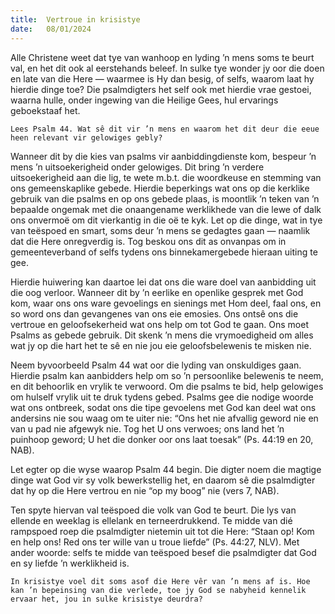 ```yaml
---
title:  Vertroue in krisistye
date:   08/01/2024
---
```


Alle Christene weet dat tye van wanhoop en lyding ’n mens soms te beurt val, en het dit ook al eerstehands beleef. In sulke tye wonder jy oor die doen en late van die Here — waarmee is Hy dan besig, of selfs, waarom laat hy hierdie dinge toe? Die psalmdigters het self ook met hierdie vrae gestoei, waarna hulle, onder ingewing van die Heilige Gees, hul ervarings geboekstaaf het.

`Lees Psalm 44. Wat sê dit vir ’n mens en waarom het dit deur die eeue heen relevant vir gelowiges gebly?`

Wanneer dit by die kies van psalms vir aanbiddingdienste kom, bespeur ’n mens ’n uitsoekerigheid onder gelowiges. Dit bring ’n verdere uitsoekerigheid aan die lig, te wete m.b.t. die woordkeuse en stemming van ons gemeenskaplike gebede. Hierdie beperkings wat ons op die kerklike gebruik van die psalms en op ons gebede plaas, is moontlik ’n teken van ’n bepaalde ongemak met die onaangename werklikhede van die lewe of dalk ons onvermoë om dit vierkantig in die oë te kyk. Let op die dinge, wat in tye van teëspoed en smart, soms deur ’n mens se gedagtes gaan — naamlik dat die Here onregverdig is. Tog beskou ons dit as onvanpas om in gemeenteverband of selfs tydens ons binnekamergebede hieraan uiting te gee.

Hierdie huiwering kan daartoe lei dat ons die ware doel van aanbidding uit die oog verloor. Wanneer dit by ’n eerlike en openlike gesprek met God kom, waar ons ons ware gevoelings en sienings met Hom deel, faal ons, en so word ons dan gevangenes van ons eie emosies. Ons ontsê ons die vertroue en geloofsekerheid wat ons help om tot God te gaan. Ons moet Psalms as gebede gebruik. Dit skenk ’n mens die vrymoedigheid om alles wat jy op die hart het te sê en nie jou eie geloofsbelewenis te misken nie.

Neem byvoorbeeld Psalm 44 wat oor die lyding van onskuldiges gaan. Hierdie psalm kan aanbidders help om so ’n persoonlike belewenis te neem, en dit behoorlik en vrylik te verwoord. Om die psalms te bid, help gelowiges om hulself vrylik uit te druk tydens gebed. Psalms gee die nodige woorde wat ons ontbreek, sodat ons die tipe gevoelens met God kan deel wat ons andersins nie sou waag om te uiter nie: “Ons het nie afvallig geword nie en van u pad nie afgewyk nie. Tog het U ons verwoes; ons land het ’n puinhoop geword; U het die donker oor ons laat toesak” (Ps. 44:19 en 20, NAB).

Let egter op die wyse waarop Psalm 44 begin. Die digter noem die magtige dinge wat God vir sy volk bewerkstellig het, en daarom sê die psalmdigter dat hy op die Here vertrou en nie “op my boog” nie (vers 7, NAB).

Ten spyte hiervan val teëspoed die volk van God te beurt. Die lys van ellende en weeklag is ellelank en terneerdrukkend. Te midde van dié rampspoed roep die psalmdigter nietemin uit tot die Here: “Staan op! Kom en help ons! Red ons ter wille van u troue liefde” (Ps. 44:27, NLV). Met ander woorde: selfs te midde van teëspoed besef die psalmdigter dat God en sy liefde ’n werklikheid is.

`In krisistye voel dit soms asof die Here vêr van ’n mens af is. Hoe kan ’n bepeinsing van die verlede, toe jy God se nabyheid kennelik ervaar het, jou in sulke krisistye deurdra?`